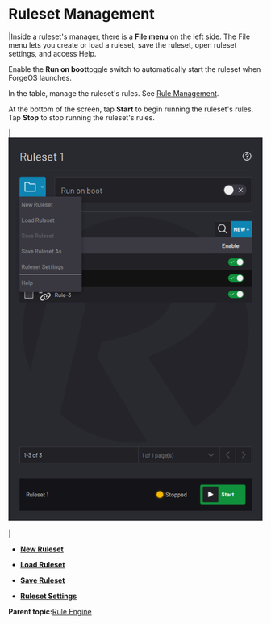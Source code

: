 # Ruleset Management

|Inside a ruleset's manager, there is a **File menu** on the left side. The File menu lets you create or load a ruleset, save the ruleset, open ruleset settings, and access Help.

Enable the **Run on boot**toggle switch to automatically start the ruleset when ForgeOS launches.

In the table, manage the ruleset's rules. See [Rule Management](Rule_Management.md).

At the bottom of the screen, tap **Start** to begin running the ruleset's rules. Tap **Stop** to stop running the ruleset's rules.

|![](../../../_Media/ForgeOS-5-x/Rule-Manager-App-5-x/rule-manager-file-menu-5x.png)

|

-   **[New Ruleset](../Rule-Manager/New_Process.md)**  

-   **[Load Ruleset](../Rule-Manager/Load_Process.md)**  

-   **[Save Ruleset](../Rule-Manager/Save_Process.md)**  

-   **[Ruleset Settings](../Rule-Manager/Process_Settings.md)**  


**Parent topic:**[Rule Engine](../Rule-Manager/Rule_Manager.md)

